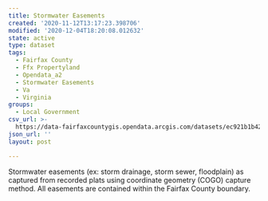 ```yaml
---
title: Stormwater Easements
created: '2020-11-12T13:17:23.398706'
modified: '2020-12-04T18:20:08.012632'
state: active
type: dataset
tags:
  - Fairfax County
  - Ffx Propertyland
  - Opendata_a2
  - Stormwater Easements
  - Va
  - Virginia
groups:
  - Local Government
csv_url: >-
  https://data-fairfaxcountygis.opendata.arcgis.com/datasets/ec921b1b421e4ad3a971e1c67c987b3a_4.csv?outSR=%7B%22latestWkid%22%3A2283%2C%22wkid%22%3A102746%7D
json_url: ''
layout: post

---
```

Stormwater easements (ex: storm drainage, storm sewer, floodplain) as captured from recorded plats using coordinate geometry (COGO) capture method. All easements are contained within the Fairfax County boundary.
